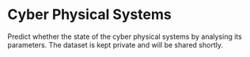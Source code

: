 # Cyber Physical Systems
Predict whether the state of the cyber physical systems by analysing its parameters. The dataset is kept private and will be shared shortly.
